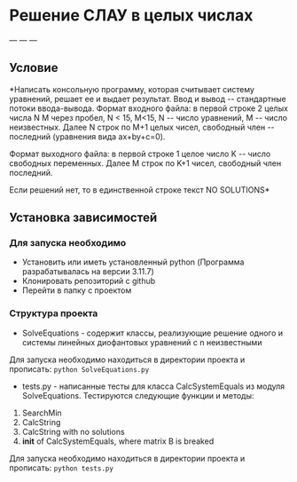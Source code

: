 # Решение СЛАУ в целых числах
— — —
## Условие
*Написать консольную программу, которая считывает систему уравнений, решает ее и выдает результат.
Ввод и вывод  -- стандартные потоки ввода-вывода. Формат входного файла: 
в первой строке 2 целых числа N M через пробел, 
N < 15, M<15, N -- число уравнений, 
M -- число неизвестных. Далее N строк по M+1 целых чисел, 
свободный член -- последний (уравнения вида ax+by+c=0). 

Формат выходного файла: в первой строке 1 целое число K -- число свободных переменных. 
Далее M строк по K+1 чисел, свободный член последний.

Если решений нет, то в единственной строке текст NO SOLUTIONS*

## Установка зависимостей
### Для запуска необходимо
* Установить или иметь установленный python (Программа разрабатывалась на версии 3.11.7)
* Клонировать репозиторий с github
* Перейти в папку с проектом

### Структура проекта
* SolveEquations - содержит классы, реализующие решение одного и системы
линейных диофантовых уравнений с n неизвестными

Для запуска необходимо находиться в директории проекта и прописать:
`python SolveEquations.py`

* tests.py - написанные тесты для класса CalcSystemEquals из модуля SolveEquations.
Тестируются следующие функции и методы:
1. SearchMin
2. CalcString
3. CalcString with no solutions
4. __init__ of CalcSystemEquals, where matrix B is breaked

Для запуска необходимо находиться в директории проекта и прописать:
`python tests.py`

